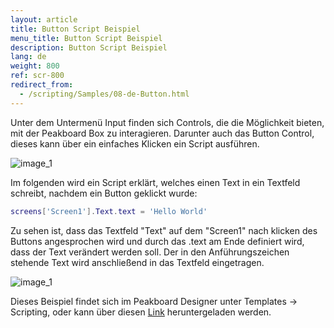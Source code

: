 ```yaml
---
layout: article
title: Button Script Beispiel
menu_title: Button Script Beispiel
description: Button Script Beispiel
lang: de
weight: 800
ref: scr-800
redirect_from:
  - /scripting/Samples/08-de-Button.html
---
```

Unter dem Untermenü Input finden sich Controls, die die Möglichkeit bieten, mit der Peakboard Box zu interagieren.
Darunter auch das Button Control, dieses kann über ein einfaches Klicken ein Script ausführen. 

![image_1](/assets/images/scripting/Scripting_Beispiele/Controls_Input.png)

Im folgenden wird ein Script erklärt, welches einen Text in ein Textfeld schreibt, nachdem ein Button geklickt wurde:

```lua
screens['Screen1'].Text.text = 'Hello World'

```

Zu sehen ist, dass das Textfeld "Text" auf dem "Screen1" nach klicken des Buttons angesprochen wird und durch das .text am Ende definiert wird, dass der Text verändert werden soll.
Der in den Anführungszeichen stehende Text wird anschließend in das Textfeld eingetragen.

![image_1](/assets/images/scripting/Scripting_Beispiele/ButtonSkript.png)

Dieses Beispiel findet sich im Peakboard Designer unter Templates -> Scripting, oder kann über diesen [Link](https://github.com/Peakboard/CoolStuff/raw/master/Scripts/ButtonScriptExample/ButtonScriptExample.pbmx) heruntergeladen werden.
